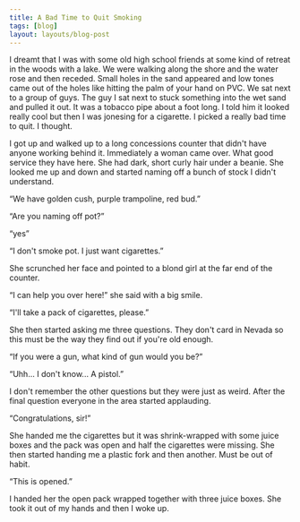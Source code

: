 ```yaml
---
title: A Bad Time to Quit Smoking
tags: [blog]
layout: layouts/blog-post
---
```


I dreamt that I was
with some old high school friends at some kind of retreat in the woods with a lake. We were walking along the shore and the water rose and then receded. Small holes in the sand appeared and low tones came out of the holes like hitting the palm of your hand on PVC. We sat next to a group of guys. The guy I sat next to stuck something into the wet sand and pulled it out. It was a tobacco pipe about a foot long. I told him it looked really cool but then I was jonesing for a cigarette. I picked a really bad time to quit. I thought.

I got up and walked up to a long concessions counter that didn't have anyone working behind it. Immediately a woman came over. What good service they have here. She had dark, short curly hair under a beanie. She looked me up and down and started naming off a bunch of stock I didn't understand.

“We have golden cush, purple trampoline, red bud.”

“Are you naming off pot?”

“yes”

“I don't smoke pot. I just want cigarettes.”

She scrunched her face and pointed to a blond girl at the far end of the counter.

“I can help you over here!” she said with a big smile.

“I'll take a pack of cigarettes, please.”

She then started asking me three questions. They don't card in Nevada so this must be the way they find out if you're old enough.

“If you were a gun, what kind of gun would you be?”

“Uhh... I don't know... A pistol.”

I don't remember the other questions but they were just as weird. After the final question everyone in the area started applauding.

“Congratulations, sir!”

She handed me the cigarettes but it was shrink-wrapped with some juice boxes and the pack was open and half the cigarettes were missing. She then started handing me a plastic fork and then another. Must be out of habit.

“This is opened.”

I handed her the open pack wrapped together with three juice boxes. She took it out of my hands and then I woke up.
